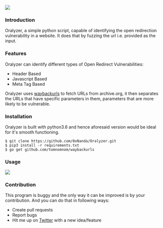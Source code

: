 <img src="https://i.ibb.co/DLzGqVx/bitmap.png" align="center">

### Introduction


Oralyzer, a simple python script, capable of identifying the open redirection vulnerability in a website. It does that by fuzzing the url i.e. provided as the input.

### Features

Oralyzer can identify different types of Open Redirect Vulnerabilities:
 - Header Based
 - Javascript Based
 - Meta Tag Based<br>

Oralyzer uses <a href="https://github.com/tomnomnom/waybackurls">waybackurls</a> to fetch URLs from archive.org, it then separates the URLs that have specific parameters in them, parameters that are more likely to be vulnerable.

### Installation

Oralyzer is built with python3.6 and hence aforesaid version would be ideal for it's smooth functioning.<br>

```
$ git clone https://github.com/0xNanda/Oralyzer.git
$ pip3 install -r requirements.txt
$ go get github.com/tomnomnom/waybackurls
```

### Usage

<img src="https://i.ibb.co/PQxGfXJ/carbon-5.png">

### Contribution

This program is buggy and the only way it can be improved is by your contribution. And you can do that in following ways:

- Create pull requests
- Report bugs
- Hit me up on <a href='http://twitter.com/0xNanda'>Twitter</a> with a new idea/feature
